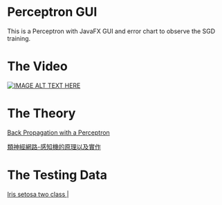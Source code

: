 # Perceptron GUI

This is a Perceptron with JavaFX GUI and error chart to observe the SGD training.

# The Video

[![IMAGE ALT TEXT HERE](https://img.youtube.com/vi/qnmSh5grqzM/0.jpg)](https://www.youtube.com/watch?v=qnmSh5grqzM)

# The Theory

[Back Propagation with a Perceptron ](https://1fly2sky.wordpress.com/2017/02/12/back-propagation-with-a-perceptron/)

[類神經網路-感知機的原理以及實作 ](https://1fly2sky.wordpress.com/2017/02/14/類神經網路-感知機的原理以及實作 )

# The Testing Data

[Iris setosa two class ](./PerceptronGUI/Iris-setosa.csv)|
